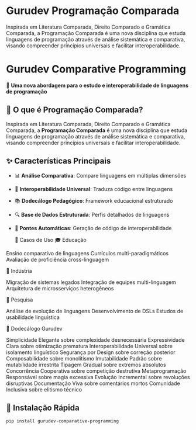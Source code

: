 # Gurudev Programação Comparada
Inspirada em Literatura Comparada, Direito Comparado e Gramática Comparada, a Programação Comparada é uma nova disciplina que estuda linguagens de programação através de análise sistemática e comparativa, visando compreender princípios universais e facilitar interoperabilidade.

# Gurudev Comparative Programming

🚀 **Uma nova abordagem para o estudo e interoperabilidade de linguagens de programação**


## 🎯 O que é Programação Comparada?

Inspirada em Literatura Comparada, Direito Comparado e Gramática Comparada, a **Programação Comparada** é uma nova disciplina que estuda linguagens de programação através de análise sistemática e comparativa, visando compreender princípios universais e facilitar interoperabilidade.

## ✨ Características Principais

- 📊 **Análise Comparativa**: Compare linguagens em múltiplas dimensões
- 🔄 **Interoperabilidade Universal**: Traduza código entre linguagens
- 📚 **Dodecálogo Pedagógico**: Framework educacional estruturado
- 🔍 **Base de Dados Estruturada**: Perfis detalhados de linguagens
- 🌉 **Pontes Automáticas**: Geração de código de interoperabilidade

  🎯 Casos de Uso
🎓 Educação

Ensino comparativo de linguagens
Currículos multi-paradigmáticos
Avaliação de proficiência cross-linguagem

🏢 Indústria

Migração de sistemas legados
Integração de equipes multi-linguagem
Arquitetura de microsserviços heterogêneos

🔬 Pesquisa

Análise de evolução de linguagens
Desenvolvimento de DSLs
Estudos de usabilidade linguística

🌟 Dodecálogo Gurudev

Simplicidade Elegante sobre complexidade desnecessária
Expressividade Clara sobre otimização prematura
Interoperabilidade Universal sobre isolamento linguístico
Segurança por Design sobre correção posterior
Composabilidade sobre monolitismo
Imutabilidade Padrão sobre mutabilidade irrestrita
Tipagem Gradual sobre extremos absolutos
Concorrência Cooperativa sobre competição destrutiva
Metaprogramação Responsável sobre magia excessiva
Evolução Incremental sobre revoluções disruptivas
Documentação Viva sobre comentários mortos
Comunidade Inclusiva sobre elitismo técnico

## 🚀 Instalação Rápida

```bash
pip install gurudev-comparative-programming
